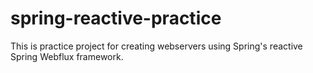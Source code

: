 # spring-reactive-practice
This is practice project for creating webservers using Spring's reactive Spring Webflux framework.
